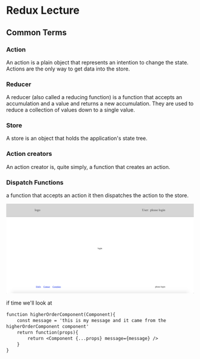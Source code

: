 # Redux Lecture

## Common Terms

### Action

An action is a plain object that represents an intention to change the state. Actions are the only way to get data into the store.

### Reducer

A reducer (also called a reducing function) is a function that accepts an accumulation and a value and returns a new accumulation. They are used to reduce a collection of values down to a single value.

### Store

A store is an object that holds the application's state tree.

### Action creators

An action creator is, quite simply, a function that creates an action.

### Dispatch Functions

a function that accepts an action it then dispatches the action to the store.

<img src='./example.png'/>

if time we'll look at

```
function higherOrderComponent(Component){
    const message = 'this is my message and it came from the higherOrderComponent component'
    return function(props){
        return <Component {...props} message={message} />
    }
}
```
